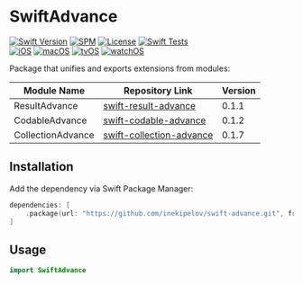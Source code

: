 # SwiftAdvance

[![Swift Version](https://img.shields.io/badge/Swift-5.5+-orange.svg)](https://swift.org/)
[![SPM](https://img.shields.io/badge/SPM-compatible-brightgreen.svg)](https://swift.org/package-manager/)
[![License](https://img.shields.io/badge/license-MIT-blue.svg)](LICENSE)
[![Swift Tests](https://github.com/inekipelov/swift-advance/actions/workflows/swift.yml/badge.svg)](https://github.com/inekipelov/swift-advance/actions/workflows/swift.yml)  
[![iOS](https://img.shields.io/badge/iOS-13.0+-blue.svg)](https://developer.apple.com/ios/)
[![macOS](https://img.shields.io/badge/macOS-10.15+-white.svg)](https://developer.apple.com/macos/)
[![tvOS](https://img.shields.io/badge/tvOS-13.0+-black.svg)](https://developer.apple.com/tvos/)
[![watchOS](https://img.shields.io/badge/watchOS-6.0+-orange.svg)](https://developer.apple.com/watchos/)

Package that unifies and exports extensions from modules:

| Module Name        | Repository Link                                                                 | Version   |
|--------------------|--------------------------------------------------------------------------------|-----------|
| ResultAdvance      | [swift-result-advance](https://github.com/inekipelov/swift-result-advance)      | 0.1.1     |
| CodableAdvance     | [swift-codable-advance](https://github.com/inekipelov/swift-codable-advance)    | 0.1.2     |
| CollectionAdvance  | [swift-collection-advance](https://github.com/inekipelov/swift-collection-advance) | 0.1.7     |


## Installation

Add the dependency via Swift Package Manager:

```swift
dependencies: [
    .package(url: "https://github.com/inekipelov/swift-advance.git", from: "0.1.0")
]
```

## Usage

```swift
import SwiftAdvance
```

